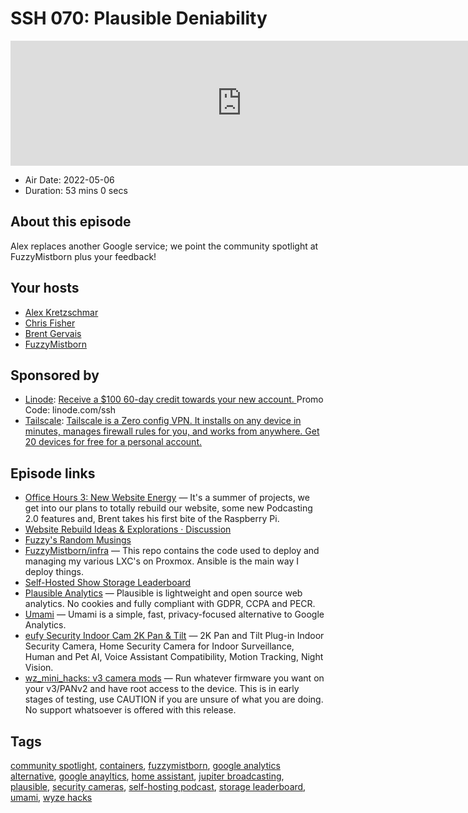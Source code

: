 # SSH 070: Plausible Deniability

<iframe src="https://player.fireside.fm/v2/dUlrHQih+uO_WOfMJ?theme=dark" width="740" height="200" frameborder="0" scrolling="no"></iframe>

* Air Date: 2022-05-06
* Duration: 53 mins 0 secs

## About this episode

Alex replaces another Google service; we point the community spotlight at FuzzyMistborn plus your feedback!

## Your hosts
* [Alex Kretzschmar](https://selfhosted.show/hosts/alexktz)
* [Chris Fisher](https://selfhosted.show/hosts/chrislas)
* [Brent Gervais](https://selfhosted.show/guests/brentgervais)
* [FuzzyMistborn](https://selfhosted.show/guests/fuzzy)

## Sponsored by

  * [Linode](https://linode.com/ssh): [Receive a $100 60-day credit towards your new account. ](https://linode.com/ssh) Promo Code: linode.com/ssh
  * [Tailscale](http://tailscale.com/selfhosted): [Tailscale is a Zero config VPN. It installs on any device in minutes, manages firewall rules for you, and works from anywhere. Get 20 devices for free for a personal account. ](http://tailscale.com/selfhosted)



## Episode links

  * [Office Hours 3: New Website Energy](https://www.officehours.hair/3 "Office Hours 3: New Website Energy") — It's a summer of projects, we get into our plans to totally rebuild our website, some new Podcasting 2.0 features and, Brent takes his first bite of the Raspberry Pi.
  * [Website Rebuild Ideas & Explorations · Discussion](https://github.com/JupiterBroadcasting/jupiterbroadcasting.com/discussions/8 "Website Rebuild Ideas & Explorations · Discussion")
  * [Fuzzy's Random Musings](https://blog.fuzzymistborn.com/ "Fuzzy's Random Musings")
  * [FuzzyMistborn/infra](https://github.com/FuzzyMistborn/infra "FuzzyMistborn/infra") — This repo contains the code used to deploy and managing my various LXC's on Proxmox. Ansible is the main way I deploy things.
  * [Self-Hosted Show Storage Leaderboard](https://wiki.selfhosted.show/#ssh-storage-leaderboard "Self-Hosted Show Storage Leaderboard")
  * [Plausible Analytics](https://plausible.io/ "Plausible Analytics") — Plausible is lightweight and open source web analytics. No cookies and fully compliant with GDPR, CCPA and PECR.
  * [Umami](https://github.com/mikecao/umami "Umami") — Umami is a simple, fast, privacy-focused alternative to Google Analytics. 
  * [eufy Security Indoor Cam 2K Pan & Tilt](https://us.eufylife.com/products/t8410121 "eufy Security Indoor Cam 2K Pan & Tilt") — 2K Pan and Tilt Plug-in Indoor Security Camera, Home Security Camera for Indoor Surveillance, Human and Pet AI, Voice Assistant Compatibility, Motion Tracking, Night Vision.
  * [wz_mini_hacks: v3 camera mods](https://github.com/gtxaspec/wz_mini_hacks "wz_mini_hacks: v3 camera mods") — Run whatever firmware you want on your v3/PANv2 and have root access to the device. This is in early stages of testing, use CAUTION if you are unsure of what you are doing. No support whatsoever is offered with this release. 



## Tags

[community spotlight](https://selfhosted.show/tags/community%20spotlight), [containers](https://selfhosted.show/tags/containers), [fuzzymistborn](https://selfhosted.show/tags/fuzzymistborn), [google analytics alternative](https://selfhosted.show/tags/google%20analytics%20alternative), [google anayltics](https://selfhosted.show/tags/google%20anayltics), [home assistant](https://selfhosted.show/tags/home%20assistant), [jupiter broadcasting](https://selfhosted.show/tags/jupiter%20broadcasting), [plausible](https://selfhosted.show/tags/plausible), [security cameras](https://selfhosted.show/tags/security%20cameras), [self-hosting podcast](https://selfhosted.show/tags/self-hosting%20podcast), [storage leaderboard](https://selfhosted.show/tags/storage%20leaderboard), [umami](https://selfhosted.show/tags/umami), [wyze hacks](https://selfhosted.show/tags/wyze%20hacks)